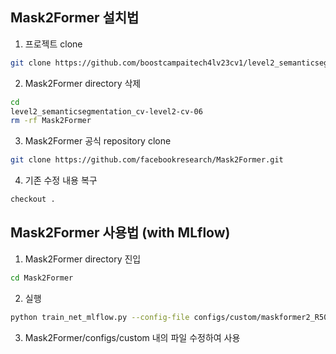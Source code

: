 ## Mask2Former 설치법

1) 프로젝트 clone
```bash
git clone https://github.com/boostcampaitech4lv23cv1/level2_semanticsegmentation_cv-level2-cv-06.git
```

2) Mask2Former directory 삭제
```bash
cd 
level2_semanticsegmentation_cv-level2-cv-06
rm -rf Mask2Former
```

3. Mask2Former 공식 repository clone
```bash
git clone https://github.com/facebookresearch/Mask2Former.git
```
4. 기존 수정 내용 복구
```bash
checkout .
```

## Mask2Former 사용법 (with MLflow)
1) Mask2Former directory 진입
```bash
cd Mask2Former
```

2) 실행
```bash
python train_net_mlflow.py --config-file configs/custom/maskformer2_R50_bs16_160k_mlflow.yaml
```
3) Mask2Former/configs/custom 내의 파일 수정하여 사용